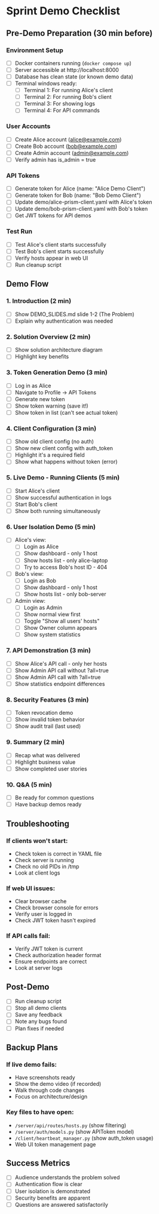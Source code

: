 # Sprint Demo Checklist

## Pre-Demo Preparation (30 min before)

### Environment Setup
- [ ] Docker containers running (`docker compose up`)
- [ ] Server accessible at http://localhost:8000
- [ ] Database has clean state (or known demo data)
- [ ] Terminal windows ready:
  - [ ] Terminal 1: For running Alice's client
  - [ ] Terminal 2: For running Bob's client  
  - [ ] Terminal 3: For showing logs
  - [ ] Terminal 4: For API commands

### User Accounts
- [ ] Create Alice account (alice@example.com)
- [ ] Create Bob account (bob@example.com)
- [ ] Create Admin account (admin@example.com)
- [ ] Verify admin has is_admin = true

### API Tokens
- [ ] Generate token for Alice (name: "Alice Demo Client")
- [ ] Generate token for Bob (name: "Bob Demo Client")
- [ ] Update demo/alice-prism-client.yaml with Alice's token
- [ ] Update demo/bob-prism-client.yaml with Bob's token
- [ ] Get JWT tokens for API demos

### Test Run
- [ ] Test Alice's client starts successfully
- [ ] Test Bob's client starts successfully
- [ ] Verify hosts appear in web UI
- [ ] Run cleanup script

## Demo Flow

### 1. Introduction (2 min)
- [ ] Show DEMO_SLIDES.md slide 1-2 (The Problem)
- [ ] Explain why authentication was needed

### 2. Solution Overview (2 min)
- [ ] Show solution architecture diagram
- [ ] Highlight key benefits

### 3. Token Generation Demo (3 min)
- [ ] Log in as Alice
- [ ] Navigate to Profile → API Tokens
- [ ] Generate new token
- [ ] Show token warning (save it!)
- [ ] Show token in list (can't see actual token)

### 4. Client Configuration (3 min)
- [ ] Show old client config (no auth)
- [ ] Show new client config with auth_token
- [ ] Highlight it's a required field
- [ ] Show what happens without token (error)

### 5. Live Demo - Running Clients (5 min)
- [ ] Start Alice's client
- [ ] Show successful authentication in logs
- [ ] Start Bob's client
- [ ] Show both running simultaneously

### 6. User Isolation Demo (5 min)
- [ ] Alice's view:
  - [ ] Login as Alice
  - [ ] Show dashboard - only 1 host
  - [ ] Show hosts list - only alice-laptop
  - [ ] Try to access Bob's host ID - 404
- [ ] Bob's view:
  - [ ] Login as Bob
  - [ ] Show dashboard - only 1 host
  - [ ] Show hosts list - only bob-server
- [ ] Admin view:
  - [ ] Login as Admin
  - [ ] Show normal view first
  - [ ] Toggle "Show all users' hosts"
  - [ ] Show Owner column appears
  - [ ] Show system statistics

### 7. API Demonstration (3 min)
- [ ] Show Alice's API call - only her hosts
- [ ] Show Admin API call without ?all=true
- [ ] Show Admin API call with ?all=true
- [ ] Show statistics endpoint differences

### 8. Security Features (3 min)
- [ ] Token revocation demo
- [ ] Show invalid token behavior
- [ ] Show audit trail (last used)

### 9. Summary (2 min)
- [ ] Recap what was delivered
- [ ] Highlight business value
- [ ] Show completed user stories

### 10. Q&A (5 min)
- [ ] Be ready for common questions
- [ ] Have backup demos ready

## Troubleshooting

### If clients won't start:
- Check token is correct in YAML file
- Check server is running
- Check no old PIDs in /tmp
- Look at client logs

### If web UI issues:
- Clear browser cache
- Check browser console for errors
- Verify user is logged in
- Check JWT token hasn't expired

### If API calls fail:
- Verify JWT token is current
- Check authorization header format
- Ensure endpoints are correct
- Look at server logs

## Post-Demo
- [ ] Run cleanup script
- [ ] Stop all demo clients
- [ ] Save any feedback
- [ ] Note any bugs found
- [ ] Plan fixes if needed

## Backup Plans

### If live demo fails:
- Have screenshots ready
- Show the demo video (if recorded)
- Walk through code changes
- Focus on architecture/design

### Key files to have open:
- `/server/api/routes/hosts.py` (show filtering)
- `/server/auth/models.py` (show APIToken model)
- `/client/heartbeat_manager.py` (show auth_token usage)
- Web UI token management page

## Success Metrics
- [ ] Audience understands the problem solved
- [ ] Authentication flow is clear
- [ ] User isolation is demonstrated
- [ ] Security benefits are apparent
- [ ] Questions are answered satisfactorily